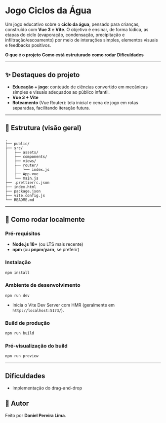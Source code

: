 # Jogo Ciclos da Água

Um jogo educativo sobre o **ciclo da água**, pensado para crianças, construído com **Vue 3** e **Vite**. O objetivo é ensinar, de forma lúdica, as etapas do ciclo (evaporação, condensação, precipitação e infiltração/escoamento) por meio de interações simples, elementos visuais e feedbacks positivos.

**O que é o projeto**
**Como está estruturado**
**como rodar**
**Dificuldades**

---

## ✨ Destaques do projeto

- **Educação + jogo**: conteúdo de ciências convertido em mecânicas simples e visuais adequados ao público infantil.
- **Vue 3 + Vite**
- **Roteamento** (Vue Router): tela inicial e cena de jogo em rotas separadas, facilitando iteração futura.

---

## 🧭 Estrutura (visão geral)

```
.
├── public/                
├── src/
│   ├── assets/            
│   ├── components/         
│   ├── views/             
│   ├── router/
│   │   └── index.js       
│   ├── App.vue            
│   └── main.js            
├── .prettierrc.json       
├── index.html             
├── package.json           
├── vite.config.js         
└── README.md
```
---

## 🚀 Como rodar localmente

### Pré‑requisitos
- **Node.js 18+** (ou LTS mais recente)
- **npm** (ou **pnpm**/**yarn**, se preferir)

### Instalação
```bash
npm install
```

### Ambiente de desenvolvimento
```bash
npm run dev
```
- Inicia o Vite Dev Server com HMR (geralmente em `http://localhost:5173/`).

### Build de produção
```bash
npm run build
```

### Pré‑visualização do build
```bash
npm run preview
```

---

## Dificuldades 
- Implementação do drag-and-drop

## 👤 Autor

Feito por **Daniel Pereira Lima**.  


